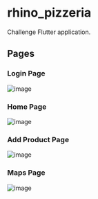 # rhino_pizzeria

Challenge Flutter application.

## Pages

### Login Page

![image](https://drive.google.com/uc?export=view&id=1f8ykWAHElFcRi7PqPEA0we02ief_2DGb)

### Home Page

![image](https://drive.google.com/uc?export=view&id=1V2yOoH-NsRnDdVpeqXhoPJwQRLSaexgQ)

### Add Product Page

![image](https://drive.google.com/uc?export=view&id=1H9DX4nCSCwQ6QKVPcJcpJwxQGCStfAe_)

### Maps Page

![image](https://drive.google.com/uc?export=view&id=1ZJw2cMSsEZ_3Jzq2kZodFmHwG0AGKVYW)
